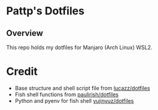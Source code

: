 # Pattp's Dotfiles

## Overview

This repo holds my dotfiles for Manjaro (Arch Linux) WSL2.


# Credit
- Base structure and shell script file from [lucazz/dotfiles](https://github.com/lucazz/dotfiles)
- Fish shell functions from [paulirish/dotfiles](https://github.com/paulirish/dotfiles)
- Python and pyenv for fish shell [yujinyuz/dotfiles](https://github.com/yujinyuz/dotfiles)
